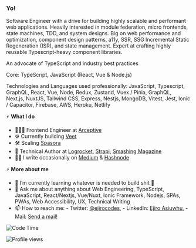### Yo!

Software Engineer with a drive for building highly scalable and performant web applications. Heavily interested in module federation, micro frontends, state machines, TDD, and system designs.  Big on web performance and optimization, component design patterns, a11y, SSR, SSG Incremental Static Regeneration (ISR), and state management. Expert at crafting highly reusable Typescript-heavy component libraries.

An advocate of TypeScript and industry best practices

Core: TypeScript, JavaScript (React, Vue & Node.js)

Technologies and Languages used professionally: JavaScript, Typescript, GraphQL, React, Vue, Node, Redux, Zustand, Vuex / Pinia, GraphQL, Next.js, NuxtJS, Tailwind CSS, Express, Nestjs, MongoDB, Vitest, Jest, Ionic / Capacitor, Firebase, AWS, Heroku, Netlify


⚡️ **What I do**
- 👨🏽‍💻 Frontend Engineer at [Arceptive](https://arceptive.com/)
- ⚙️ Currently building [Veet](https://veethq.com/)
- 🛠 Scaling [Spasora](https://spasora.com/)
- 📝 Technical Author at [Logrocket](https://blog.logrocket.com/author/ejiroasiuwhu/), [Strapi](https://strapi.io/blog/how-to-build-an-invoice-generator-app-with-next-js-strapi-and-tailwind-css), [Smashing Magazine](https://www.smashingmagazine.com/author/ejiro-asiuwhu/)  
- ✍🏾 I write occasionally on [Medium](https://medium.com/@ejirocodes) & [Hashnode](https://ejiro.hashnode.dev/) 

⚡️ **More about me**
- 🌱 I’m currently learning whatever is needed to build shit 💪
- 💬 Ask me about anything about Web Engineering, TypeScript, JavaScript, React/Nextjs, Vue/Nuxt, Ionic Framework, Nodejs, SPAs, PWAs, Web Accessibility, UX, Technical Writing 
- 📫 How to reach me: - Twitter: [@ejirocodes](https://twitter.com/ejirocodes), - LinkedIn: [Ejiro Asiuwhu](https://www.linkedin.com/in/ejiro-asiuwhu), - Mail: [Send a mail!](mailto:ejiroasiuwhu10@gmail.com)

<!-- - ⚡ Fun fact: I love cycling 🚴🏾‍♂️ -->
<!-- - [CanIJob](http://www.canijob.com/) -->
<!-- 
<img
  src="https://cr-ss-service.azurewebsites.net/api/ScreenShot?widget=summary&username=ejirocodes&badges=2&show-avatar=false&style=--header-bg-color:%23000;--border-radius:10px" width="700"
/>
 -->
![Code Time](https://img.shields.io/endpoint?style=flat&url=https://codetime-api.datreks.com/badge/1871?logoColor=white%26project=%26recentMS=0%26showProject=false)

![Profile views](https://gpvc.arturio.dev/ejirocodes)
